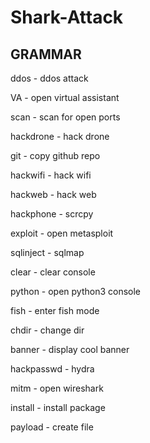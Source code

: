 # Shark-Attack

## GRAMMAR

ddos - ddos attack

VA - open virtual assistant

scan - scan for open ports

hackdrone - hack drone

git - copy github repo

hackwifi - hack wifi

hackweb - hack web

hackphone - scrcpy

exploit - open metasploit

sqlinject - sqlmap

clear - clear console

python - open python3 console

fish - enter fish mode

chdir - change dir

banner - display cool banner

hackpasswd - hydra

mitm - open wireshark

install - install package

payload - create file
